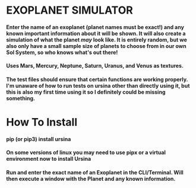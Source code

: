 # EXOPLANET SIMULATOR

#### Enter the name of an exoplanet (planet names must be exact!) and any known important information about it will be shown. It will also create a simulation of what the planet *may* look like. It is entirely random, but we also only have a small sample size of planets to choose from in our own Sol System, so who knows what's out there!

#### Uses Mars, Mercury, Neptune, Saturn, Uranus, and Venus as textures.

#### The test files should ensure that certain functions are working properly. I'm unaware of how to run tests on ursina other than directly using it, but this is also my first time using it so I definitely could be missing something.

# How To Install

#### pip (or pip3) install ursina
#### On some versions of linux you may need to use pipx or a virtual environment now to install Ursina
#### Run and enter the exact name of an Exoplanet in the CLI/Terminal. Will then execute a window with the Planet and any known information.
